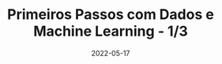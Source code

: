 ---
title: 'Primeiros Passos com Dados e Machine Learning - 1/3'
date: '2022-05-17'
layout: event
image: '/images/events/2022-05-17.jpg'
transmission_url: 'https://www.youtube.com/embed/jUOmBbcQOtk'
local: 'EBAC - Escola Britância de Artes Criativas & Tecnologia (YouTube)'
description: >-
  Dia 1 do workshop sobre modelos supervisionados de machine learning.
---
